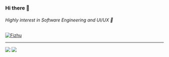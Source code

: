 ### Hi there 👋
###### Highly interest in Software Engineering and UI/UX 🙌

<p><a href="https://github.com/Fizhu"><img src="https://github-profile-trophy.vercel.app/?username=Fizhu&row=2&margin-w=5&margin-h=5" alt="Fizhu" /></a></p>
<hr>

![](https://github-readme-stats.vercel.app/api?username=Fizhu&&show_icons=true&count_private=true&line_height=40)
![](https://github-readme-stats.vercel.app/api/top-langs/?username=Fizhu&hide=html)
